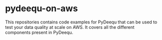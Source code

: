 # pydeequ-on-aws
This repositories contains code examples for PyDeequ that can be used to test your data quality at scale on AWS. It covers all the different components present in PyDeequ.
